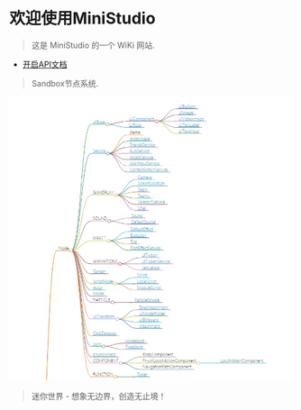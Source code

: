# 欢迎使用MiniStudio

> 这是 MiniStudio 的一个 WiKi 网站.
* [开启API文档](/Api/Class/Script/LocalScriptNode.md)


> Sandbox节点系统.

<!-- 本地调试用这个 -->
<a href="Api/Class/SandboxSummary.html"><img src="Source/Images/summary_node.jpg" alt="node"></a>

<!-- 线上部署用这个 -->
<!-- <a href="Api/Class/SandboxSummary_git.html"><img src="Source/Images/summary_node.jpg" alt="node"></a> -->

> 迷你世界 - 想象无边界，创造无止境！

